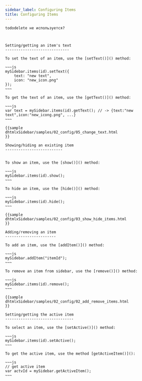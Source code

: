 ```yaml
---
sidebar_label: Configuring Items
title: Configuring Items
--- 
```


```tododelete не используется?``` 

```


Setting/getting an item's text
-----------------------------

To set the text of an item, use the [setText()]() method:

~~~js
mySidebar.items(id).setText({
	text: "new text",
    icon: "new_icon.png"
});
~~~

To get the text of an item, use the [getText()]() method:

~~~js
var text = mySidebar.items(id).getText(); // -> {text:"new text",icon:"new_icong.png", ...}
~~~

{{sample
dhtmlxSidebar/samples/02_config/05_change_text.html
}}

Showing/hiding an existing item
--------------------------


To show an item, use the [show()]() method:
 
~~~js
mySidebar.items(id).show(); 
~~~

To hide an item, use the [hide()]() method:

~~~js
mySidebar.items(id).hide(); 
~~~ 

{{sample
dhtmlxSidebar/samples/02_config/03_show_hide_items.html
}}

Adding/removing an item
-----------------------

To add an item, use the [addItem()]() method:

~~~js
mySidebar.addItem("itemId");
~~~

To remove an item from sidebar, use the [remove()]() method:

~~~js
mySidebar.items(id).remove();
~~~

{{sample
dhtmlxSidebar/samples/02_config/02_add_remove_items.html
}}

Setting/getting the active item
-------------------------------

To select an item, use the [setActive()]() method:

~~~js
mySidebar.items(id).setActive();
~~~

To get the active item, use the method [getActiveItem()]():

~~~js
// get active item
var actvId = mySidebar.getActiveItem();
~~~

```